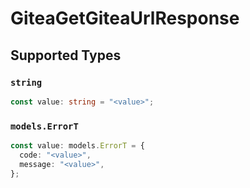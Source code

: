 # GiteaGetGiteaUrlResponse


## Supported Types

### `string`

```typescript
const value: string = "<value>";
```

### `models.ErrorT`

```typescript
const value: models.ErrorT = {
  code: "<value>",
  message: "<value>",
};
```

